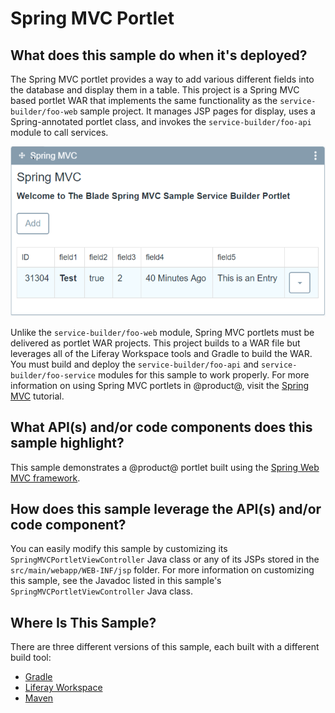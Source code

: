 # Spring MVC Portlet [](id=spring-mvc-portlet)

## What does this sample do when it's deployed?

The Spring MVC portlet provides a way to add various different fields into the
database and display them in a table. This project is a Spring MVC based portlet
WAR that implements the same functionality as the `service-builder/foo-web`
sample project. It manages JSP pages for display, uses a Spring-annotated
portlet class, and invokes the `service-builder/foo-api` module to call
services.

![Figure 1: Click *Add* and fill out the sample fields to generate a custom entry in the portlet's table.](../../../images/spring-mvc-portlet.png)

Unlike the `service-builder/foo-web` module, Spring MVC portlets must be
delivered as portlet WAR projects. This project builds to a WAR file but
leverages all of the Liferay Workspace tools and Gradle to build the WAR. You
must build and deploy the `service-builder/foo-api` and
`service-builder/foo-service` modules for this sample to work properly. For more
information on using Spring MVC portlets in @product@, visit the
[Spring MVC](/develop/tutorials/-/knowledge_base/7-0/spring-mvc) tutorial.

## What API(s) and/or code components does this sample highlight?

This sample demonstrates a @product@ portlet built using the
[Spring Web MVC framework](https://docs.spring.io/spring/docs/current/spring-framework-reference/html/mvc.html).

## How does this sample leverage the API(s) and/or code component?

You can easily modify this sample by customizing its
`SpringMVCPortletViewController` Java class or any of its JSPs stored in the
`src/main/webapp/WEB-INF/jsp` folder. For more information on customizing this
sample, see the Javadoc listed in this sample's `SpringMVCPortletViewController`
Java class.

## Where Is This Sample? [](id=where-is-this-sample)

There are three different versions of this sample, each built with a different
build tool:

- [Gradle](https://github.com/liferay/liferay-blade-samples/tree/master/gradle/apps/springmvc-portlet)
- [Liferay Workspace](https://github.com/liferay/liferay-blade-samples/tree/master/liferay-workspace/wars/springmvc-portlet)
- [Maven](https://github.com/liferay/liferay-blade-samples/tree/master/maven/apps/springmvc-portlet)
